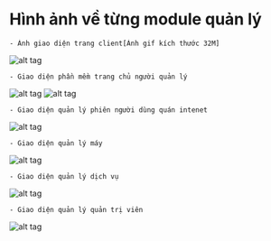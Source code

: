 # Hình ảnh về từng module quản lý
    
	- Ảnh giao diện trang client[Ảnh gif kích thước 32M]
![alt tag](https://github.com/luisproject/quanlyphongnet/blob/master/1.png)
	
	- Giao diện phần mềm trang chủ người quản lý
![alt tag](https://github.com/luisproject/quanlyphongnet/blob/master/2.png)
![alt tag](https://github.com/luisproject/quanlyphongnet/blob/master/3.png)
	
	- Giao diện quản lý phiên người dùng quán intenet
![alt tag](https://github.com/luisproject/quanlyphongnet/blob/master/4.png)
    	
	- Giao diện quản lý máy
![alt tag](https://github.com/luisproject/quanlyphongnet/blob/master/5.png)
	
	- Giao diện quản lý dịch vụ
![alt tag](https://github.com/luisproject/quanlyphongnet/blob/master/6.png)
	
	- Giao diện quản lý quản trị viên
![alt tag](https://github.com/luisproject/quanlyphongnet/blob/master/7.png)

